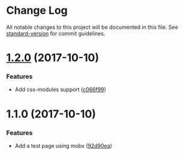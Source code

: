 # Change Log

All notable changes to this project will be documented in this file. See [standard-version](https://github.com/conventional-changelog/standard-version) for commit guidelines.

<a name="1.2.0"></a>
# [1.2.0](https://github.com/shallinta/react-mobx-starter/compare/v1.1.0...v1.2.0) (2017-10-10)


### Features

* Add css-modules support ([c066f99](https://github.com/shallinta/react-mobx-starter/commit/c066f99))



<a name="1.1.0"></a>
# 1.1.0 (2017-10-10)


### Features

* Add a test page using mobx ([92d90ea](https://github.com/shallinta/react-mobx-starter/commit/92d90ea))
